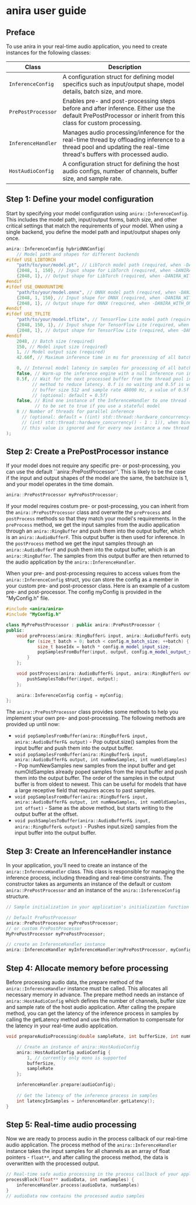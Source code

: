 # anira user guide

## Preface

To use anira in your real-time audio application, you need to create instances for the following classes:

| Class | Description |
|-|-|
| `InferenceConfig` | A configuration struct for defining model specifics such as input/output shape, model details, batch size, and more. |
| `PrePostProcessor` | Enables pre- and post-processing steps before and after inference. Either use the default PrePostProcessor or inherit from this class for custom processing. |
| `InferenceHandler` | Manages audio processing/inference for the real-time thread by offloading inference to a thread pool and updating the real-time thread's buffers with processed audio. |
| `HostAudioConfig` | A configuration struct for defining the host audio configs, number of channels, buffer size, and sample rate. |

## Step 1: Define your model configuration

Start by specifying your model configuration using ``anira::InferenceConfig``. This includes the model path, input/output forms, batch size, and other critical settings that match the requirements of your model. When using a single backend, you define the model path and input/output shapes only once.

```cpp
anira::InferenceConfig hybridNNConfig(
    // Model path and shapes for different backends
#ifdef USE_LIBTORCH
    "path/to/your/model.pt", // LibTorch model path (required, when -DANIRA_WITH_LIBTORCH=ON)
    {2048, 1, 150}, // Input shape for LibTorch (required, when -DANIRA_WITH_LIBTORCH=ON)
    {2048, 1}, // Output shape for LibTorch (required, when -DANIRA_WITH_LIBTORCH=ON)
#endif
#ifdef USE_ONNXRUNTIME
    "path/to/your/model.onnx", // ONNX model path (required, when -DANIRA_WITH_ONNX=ON)
    {2048, 1, 150}, // Input shape for ONNX (required, when -DANIRA_WITH_ONNX=ON)
    {2048, 1}, // Output shape for ONNX (required, when -DANIRA_WITH_ONNX=ON)
#endif
#ifdef USE_TFLITE
    "path/to/your/model.tflite", // TensorFlow Lite model path (required, when -DANIRA_WITH_TFLITE=ON)
    {2048, 150, 1}, // Input shape for TensorFlow Lite (required, when -DANIRA_WITH_TFLITE=ON)
    {2048, 1}, // Output shape for TensorFlow Lite (required, when -DANIRA_WITH_TFLITE=ON)
#endif
    2048, // Batch size (required)
    150, // Model input size (required)
    1, // Model output size (required)
    42.66f, // Maximum inference time in ms for processing of all batches (required)

    0, // Internal model latency in samples for processing of all batches (optional: default = 0)
    false, // Warm-up the inference engine with a null inference run in prepare method (optional: default = false)
    0.5f, // Wait for the next processed buffer from the thread pool in the real-time thread's process block
          // method to reduce latency. 0.f is no waiting and 0.5f is wait for half a buffertime. Example
          // buffer size 512 and sample rate 48000 Hz, a value of 0.5f = 5.33 ms of maximum waiting time
          // (optional: default = 0.5f)
    false, // Bind one instance of the InferenceHandler to one thread (optional: default = false), this needs
           // to be set to true if you use a stateful model 
    8 // Number of threads for parallel inference
      // (optional: default = ((int) std::thread::hardware_concurrency() - 1 > 0) ?
      // (int) std::thread::hardware_concurrency() - 1 : 1)), when bind_session_to_thread is true,
      // this value is ignored and for every new instance a new thread is created
);
```

## Step 2: Create a PrePostProcessor instance

If your model does not require any specific pre- or post-processing, you can use the default ``anira::PrePostProcessor''. This is likely to be the case if the input and output shapes of the model are the same, the batchsize is 1, and your model operates in the time domain.

```cpp
anira::PrePostProcessor myPrePostProcessor;
```

If your model requires costum pre- or post-processing, you can inherit from the ```anira::PrePostProcessor``` class and overwrite the ```preProcess``` and ```postProcess``` methods so that they match your model's requirements. In the ```preProcess``` method, we get the input samples from the audio application through an ``anira::RingBuffer`` and push them into the output buffer, which is an ``anira::AudioBufferF``. This output buffer is then used for inference. In the ```postProcess``` method we get the input samples through an ``anira::AudioBufferF`` and push them into the output buffer, which is an ``anira::RingBuffer``. The samples from this output buffer are then returned to the audio application by the ``anira::InferenceHandler``.

When your pre- and post-processing requires to access values from the ```anira::InferenceConfig``` struct, you can store the config as a member in your custom pre- and post-processor class.  Here is an example of a custom pre- and post-processor. The config myConfig is provided in the "MyConfig.h" file.

```cpp
#include <anira/anira>
#include "MyConfig.h"

class MyPrePostProcessor : public anira::PrePostProcessor {
public:
    void preProcess(anira::RingBuffer& input, anira::AudioBufferF& output, [[maybe_unused]] anira::InferenceBackend currentInferenceBackend) override {
        for (size_t batch = 0; batch < config.m_batch_size; ++batch) {
            size_t baseIdx = batch * config.m_model_input_size;
            popSamplesFromBuffer(input, output, config.m_model_output_size, config.m_model_input_size-config.m_model_output_size, baseIdx);
        }
    };

    void postProcess(anira::AudioBufferF& input, anira::RingBuffer& output, [[maybe_unused]] anira::InferenceBackend currentInferenceBackend) {
        pushSamplesToBuffer(input, output);
    };
    
    anira::InferenceConfig config = myConfig;
};
```

The ```anira::PrePostProcessor``` class provides some methods to help you implement your own pre- and post-processing.  The following methods are provided up until now:

- ```void popSamplesFromBuffer(anira::RingBuffer& input, anira::AudioBufferF& output)``` - Pop output.size() samples from the input buffer and push them into the output buffer.
- ```void popSamplesFromBuffer(anira::RingBuffer& input, anira::AudioBufferF& output, int numNewSamples, int numOldSamples)``` - Pop numNewSamples new samples from the input buffer and get numOldSamples already poped samples from the input buffer and push them into the output buffer. The order of the samples in the output buffer is from oldest to newest. This can be useful for models that have a large receptive field that requires acces to past samples.
- ```void popSamplesFromBuffer(anira::RingBuffer& input, anira::AudioBufferF& output, int numNewSamples, int numOldSamples, int offset)``` - Same as the above method, but starts writing to the output buffer at the offset.
- ```void pushSamplesToBuffer(anira::AudioBufferF& input, anira::RingBuffer& output)``` - Pushes input.size() samples from the input buffer into the output buffer.

## Step 3: Create an InferenceHandler instance

In your application, you'll need to create an instance of the ``anira::InferenceHandler`` class. This class is responsible for managing the inference process, including threading and real-time constraints. The constructor takes as arguments an instance of the default or custom ``anira::PrePostProcessor`` and an instance of the ``anira::InferenceConfig`` structure.

```cpp
// Sample initialization in your application's initialization function

// Default PrePostProcessor
anira::PrePostProcessor myPrePostProcessor;
// or custom PrePostProcessor
MyPrePostProcessor myPrePostProcessor;

// create an InferenceHandler instance
anira::InferenceHandler myInferenceHandler(myPrePostProcessor, myConfig);
```

## Step 4: Allocate memory before processing

Before processing audio data, the prepare method of the ``anira::InferenceHandler`` instance must be called. This allocates all necessary memory in advance. The prepare method needs an instance of ``anira::HostAudioConfig`` which defines the number of channels, buffer size and sample rate of the host audio application. After calling the prepare method, you can get the latency of the inference process in samples by calling the getLatency method and use this information to compensate for the latency in your real-time audio application.

```cpp
void prepareAudioProcessing(double sampleRate, int bufferSize, int numChannels) {

    // Create an instance of anira::HostAudioConfig
    anira::HostAudioConfig audioConfig {
        1, // currently only mono is supported
        bufferSize,
        sampleRate
    };

    inferenceHandler.prepare(audioConfig);
    
    // Get the latency of the inference process in samples
    int latencyInSamples = inferenceHandler.getLatency();
}
```

## Step 5: Real-time audio processing

Now we are ready to process audio in the process callback of our real-time audio application. The process method of the ``anira::InferenceHandler`` instance takes the input samples for all channels as an array of float pointers - ``float**``, and after calling the process method, the data is overwritten with the processed output.

```cpp
// Real-time safe audio processing in the process callback of your application
processBlock(float** audioData, int numSamples) {
    inferenceHandler.process(audioData, numSamples)
}
// audioData now contains the processed audio samples
```
